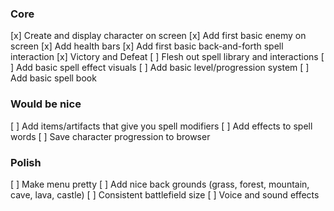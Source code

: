 ### Core
[x] Create and display character on screen
[x] Add first basic enemy on screen
[x] Add health bars
[x] Add first basic back-and-forth spell interaction
[x] Victory and Defeat
[ ] Flesh out spell library and interactions
[ ] Add basic spell effect visuals
[ ] Add basic level/progression system
[ ] Add basic spell book 

### Would be nice
[ ] Add items/artifacts that give you spell modifiers
[ ] Add effects to spell words
[ ] Save character progression to browser

### Polish
[ ] Make menu pretty
[ ] Add nice back grounds (grass, forest, mountain, cave, lava, castle)
[ ] Consistent battlefield size
[ ] Voice and sound effects